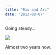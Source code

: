 ```yaml
---
title: "Riu and Ari"
date: "2013-08-07"
---
```


Going steady…

![](images/tumblr_inline_mr41tc0qxV1qz4rgp.jpg)

Almost two years now.
